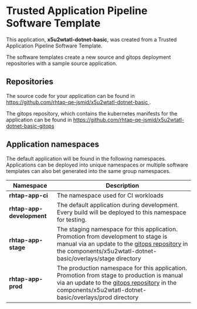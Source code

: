 # Trusted Application Pipeline Software Template

This application, **x5u2wtatl-dotnet-basic**, was created from a Trusted Application Pipeline Software Template.

The software templates create a new source and gitops deployment repositories with a sample source application. 

## Repositories

The source code for your application can be found in [https://github.com/rhtap-qe-jsmid/x5u2wtatl-dotnet-basic ](https://github.com/rhtap-qe-jsmid/x5u2wtatl-dotnet-basic ).
 
The gitops repository, which contains the kubernetes manifests for the application can be found in 
[https://github.com/rhtap-qe-jsmid/x5u2wtatl-dotnet-basic-gitops ](https://github.com/rhtap-qe-jsmid/x5u2wtatl-dotnet-basic-gitops ) 

## Application namespaces 

The default application will be found in the following namespaces. Applications can be deployed into unique namespaces or multiple software templates can also bet generated into the same group namespaces.  

|  Namespace   |  Description   |  
| -------- | -------- |
| **rhtap-app-ci** | The namespace used for CI workloads |
| **rhtap-app-development** | The default application during development. Every build will be deployed to this namespace for testing. |
| **rhtap-app-stage** | The staging namespace for this application. Promotion from development to stage is manual via an update to the [gitops repository](https://github.com/rhtap-qe-jsmid/x5u2wtatl-dotnet-basic-gitops ) in the components/x5u2wtatl-dotnet-basic/overlays/stage directory |
| **rhtap-app-prod** | The production namespace for this application. Promotion from stage to production is manual via an update to the [gitops repository](https://github.com/rhtap-qe-jsmid/x5u2wtatl-dotnet-basic-gitops ) in the components/x5u2wtatl-dotnet-basic/overlays/prod directory |